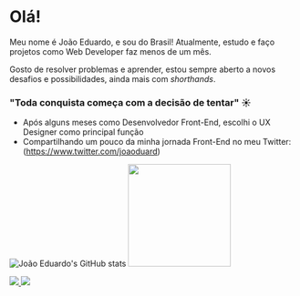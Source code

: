 # Olá!
Meu nome é João Eduardo, e sou do Brasil! Atualmente, estudo e faço projetos como Web Developer faz menos de um mês. 

Gosto de resolver problemas e aprender, estou sempre aberto a novos desafios e possibilidades, ainda mais com *shorthands*.


### "Toda conquista começa com a decisão de tentar" ☀️
- Após alguns meses como Desenvolvedor Front-End, escolhi o UX Designer como principal função
- Compartilhando um pouco da minha jornada Front-End no meu Twitter: (https://www.twitter.com/joaoduard)

![João Eduardo's GitHub stats](https://github-readme-stats.vercel.app/api?username=joaoeduard0&theme=dark&show_icons=true)
<img height="180em" src="https://github-readme-stats.vercel.app/api/top-langs/?username=joaoeduard0&layout=compact&langs_count16&theme=dark&show"/>

<p align="left">
  <a href="https://www.instagram.com/joaoduardo/" alt="Instagram">
    <img src="https://img.shields.io/badge/-Instagram-1C1C1C?style=for-the-badge&logo=Instagram&logoColor=00FFFF&link=https://www.instagram.com/joaoduardo"/>
  </a>
  
  <a href="https://www.linkedin.com/in/joão-eduardo-do-nascimento-ferreira" alt="Linkedin">
    <img src="https://img.shields.io/badge/-Linkedin-1C1C1C?style=for-the-badge&logo=Linkedin&logoColor=00FFFF&link=https://www.linkedin.com/in/joão-eduardo-do-nascimento-ferreira"/>
  </a>
